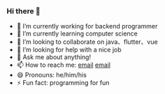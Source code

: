 ### Hi there 👋

<!--
**robert-tm/robert-tm** is a ✨ _special_ ✨ repository because its `README.md` (this file) appears on your GitHub profile.

Here are some ideas to get you started:
-->

- 🔭 I’m currently working for backend programmer
- 🌱 I’m currently learning computer science
- 👯 I’m looking to collaborate on java、flutter、vue
- 🤔 I’m looking for help with a nice job
- 💬 Ask me about anything!
- 📫 How to reach me: [email](<lijing5227@gmail.com>)  [email](<ja_ckli@126.com>)
- 😄 Pronouns: he/him/his
- ⚡ Fun fact: programming for fun


